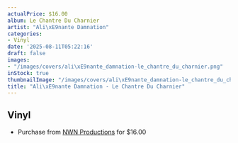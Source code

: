 ```yaml
---
actualPrice: $16.00
album: Le Chantre Du Charnier
artist: "Ali\xE9nante Damnation"
categories:
- Vinyl
date: '2025-08-11T05:22:16'
draft: false
images:
- "/images/covers/ali\xE9nante_damnation-le_chantre_du_charnier.png"
inStock: true
thumbnailImage: "/images/covers/ali\xE9nante_damnation-le_chantre_du_charnier-thumb.png"
title: "Ali\xE9nante Damnation - Le Chantre Du Charnier"
---
```


## Vinyl
* Purchase from [NWN Productions](http://shop.nwnprod.com/index.php?route=product/product&path=75&product_id=40011&sort=pd.name&order=ASC) for $16.00
